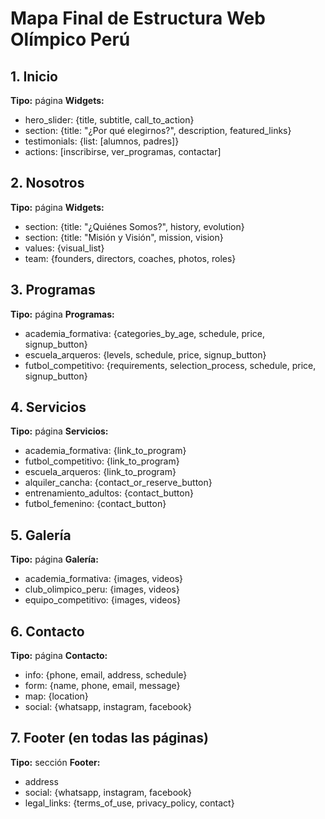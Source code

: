 # Mapa Final de Estructura Web Olímpico Perú

## 1. Inicio
**Tipo:** página
**Widgets:**
- hero_slider: {title, subtitle, call_to_action}
- section: {title: "¿Por qué elegirnos?", description, featured_links}
- testimonials: {list: [alumnos, padres]}
- actions: [inscribirse, ver_programas, contactar]

## 2. Nosotros
**Tipo:** página
**Widgets:**
- section: {title: "¿Quiénes Somos?", history, evolution}
- section: {title: "Misión y Visión", mission, vision}
- values: {visual_list}
- team: {founders, directors, coaches, photos, roles}

## 3. Programas
**Tipo:** página
**Programas:**
- academia_formativa: {categories_by_age, schedule, price, signup_button}
- escuela_arqueros: {levels, schedule, price, signup_button}
- futbol_competitivo: {requirements, selection_process, schedule, price, signup_button}

## 4. Servicios
**Tipo:** página
**Servicios:**
- academia_formativa: {link_to_program}
- futbol_competitivo: {link_to_program}
- escuela_arqueros: {link_to_program}
- alquiler_cancha: {contact_or_reserve_button}
- entrenamiento_adultos: {contact_button}
- futbol_femenino: {contact_button}

## 5. Galería
**Tipo:** página
**Galería:**
- academia_formativa: {images, videos}
- club_olimpico_peru: {images, videos}
- equipo_competitivo: {images, videos}

## 6. Contacto
**Tipo:** página
**Contacto:**
- info: {phone, email, address, schedule}
- form: {name, phone, email, message}
- map: {location}
- social: {whatsapp, instagram, facebook}

## 7. Footer (en todas las páginas)
**Tipo:** sección
**Footer:**
- address
- social: {whatsapp, instagram, facebook}
- legal_links: {terms_of_use, privacy_policy, contact}
